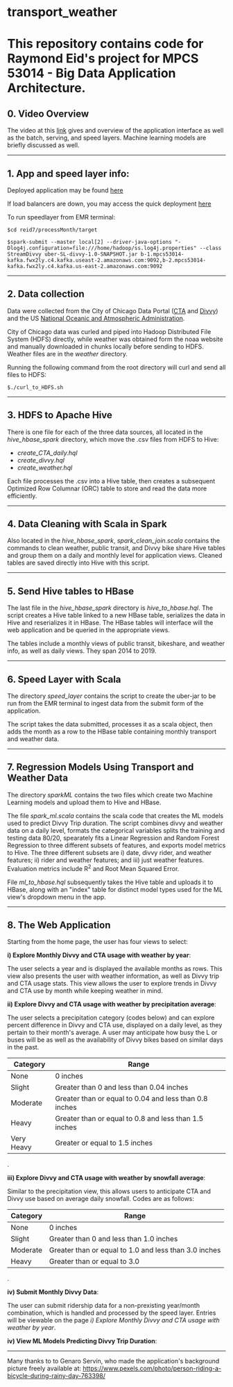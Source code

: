 # transport_weather

# This repository contains code for Raymond Eid's project for MPCS 53014 - Big Data Application Architecture.

## 0. Video Overview
The video at this [link](https://www.loom.com/share/9f9fd4db9b854d2f9e5ada41c6b983ef) gives and overview of the application interface as well as the batch, serving, and speed layers. Machine learning models are briefly discussed as well.
___

## 1. App and speed layer info:


Deployed application may be found [here](http://mpcs53014-loadbalancer-217964685.us-east-2.elb.amazonaws.com:3707/home.html)

If load balancers are down, you may access the quick deployment [here](http://ec2-3-15-219-66.us-east-2.compute.amazonaws.com:3707/home.html)

To run speedlayer from EMR terminal:
```
$cd reid7/processMonth/target

$spark-submit --master local[2] --driver-java-options "-Dlog4j.configuration=file:///home/hadoop/ss.log4j.properties" --class StreamDivvy uber-SL-divvy-1.0-SNAPSHOT.jar b-1.mpcs53014-kafka.fwx2ly.c4.kafka.useast-2.amazonaws.com:9092,b-2.mpcs53014-kafka.fwx2ly.c4.kafka.us-east-2.amazonaws.com:9092
```
____

## 2. Data collection


Data were collected from the City of Chicago Data Portal ([CTA](https://data.cityofchicago.org/Transportation/CTA-Ridership-Daily-Boarding-Totals/6iiy-9s97) and [Divvy](https://data.cityofchicago.org/Transportation/CTA-Ridership-Daily-Boarding-Totals/6iiy-9s97)) and the US [National Oceanic and Atmospheric Administration](https://www.ncdc.noaa.gov/cdo-web/search;jsessionid=9AB2C2CFD9A81924521705D5879AC26B).

City of Chicago data was curled and piped into Hadoop Distributed File System (HDFS) directly, while weather was obtained form the noaa website and manually downloaded in chunks locally before sending to HDFS. Weather files are in the *weather* directory.

Running the following command from the root directory will curl and send all files to HDFS:
```
$./curl_to_HDFS.sh
```

____

## 3. HDFS to Apache Hive
There is one file for each of the three data sources, all located in the *hive_hbase_spark* directory, which move the .csv files from HDFS to Hive:

- *create_CTA_daily.hql*
- *create_divvy.hql* 
- *create_weather.hql*

Each file processes the .csv into a Hive table, then creates a subsequent Optimized Row Columnar (ORC) table to store and read the data more efficiently. 
____

## 4. Data Cleaning with Scala in Spark
Also located in the *hive_hbase_spark*, *spark_clean_join.scala* contains the commands to clean  weather, public transit, and Divvy bike share Hive tables and group them on a daily and monthly level for application views. Cleaned tables are saved directly into Hive with this script.
____
## 5. Send Hive tables to HBase
The last file in the *hive_hbase_spark* directory is *hive_to_hbase.hql*. The script creates a Hive table linked to a new HBase table, serializes the data in Hive and reserializes it in HBase. The HBase tables will interface will the web application and be queried in the appropriate views.

The tables include a monthly views of public transit, bikeshare, and weather info, as well as daily views. They span 2014 to 2019.
____
## 6. Speed Layer with Scala
The directory *speed_layer* contains the script to create the uber-jar to be run from the EMR terminal to ingest data from the submit form of the application.

The script takes the data submitted, processes it as a scala object, then adds the month as a row to the HBase table containing monthly transport and weather data. 
____
## 7. Regression Models Using Transport and Weather Data
The directory *sparkML* contains the two files which create two Machine Learning models and upload them to Hive and HBase. 

The file *spark_ml.scala* contains the scala code that creates the ML models used to predict Divvy Trip duration. The script combines divvy and weather data on a daily level, formats the categorical variables splits the training and testing data 80/20, spearately fits a Linear Regression and Random Forest Regression to three different subsets of features, and exports model metrics to Hive. The three different subsets are i) date, divvy rider, and weather features; ii) rider and weather features; and iii) just weather features. Evaluation metrics include R<sup>2</sup> and Root Mean Squared Error.

File *ml_to_hbase.hql* subsequently takes the Hive table and uploads it to HBase, along with an "index" table for distinct model types used for the ML view's dropdown menu in the app.
___
## 8. The Web Application
Starting from the home page, the user has four views to select:

**i) Explore Monthly Divvy and CTA usage with weather by year**:

The user selects a year and is displayed the available months as rows. This view also presents the user with weather information, as well as Divvy trip and CTA usage stats. This view allows the user to explore trends in Divvy and CTA use by month while keeping weather in mind.

**ii) Explore Divvy and CTA usage with weather by precipitation average**: 

The user selects a precipitation category (codes below) and can explore percent difference in Divvy and CTA use, displayed on a daily level, as they pertain to their month's average. A user may anticipate how busy the L or buses will be as well as the availability of Divvy bikes based on similar days in the past.

Category | Range
--- | --- 
None | 0 inches
Slight | Greater than 0 and less than 0.04 inches
Moderate | Greater than or equal to 0.04 and less than 0.8 inches
Heavy | Greater than or equal to 0.8 and less than 1.5 inches
Very Heavy | Greater or equal to 1.5 inches

.

**iii) Explore Divvy and CTA usage with weather by snowfall average**: 

Similar to the precipitation view, this allows users to anticipate CTA and Divvy use based on average daily snowfall. Codes are as follows:

Category | Range
--- | --- 
None | 0 inches
Slight | Greater than 0 and less than 1.0 inches
Moderate | Greater than or equal to 1.0 and less than 3.0 inches
Heavy | Greater than or equal to 3.0 
 
 .


**iv) Submit Monthly Divvy Data**: 
 
 The user can submit ridership data for a non-prexisting year/month combination, which is handled and processed by the speed layer. Entries will be viewable on the page *i) Explore Monthly Divvy and CTA usage with weather by year*.

 **iv) View ML Models Predicting Divvy Trip Duration**: 
 ___
 
Many thanks to to Genaro Servín, who made the application's background picture freely available at: https://www.pexels.com/photo/person-riding-a-bicycle-during-rainy-day-763398/